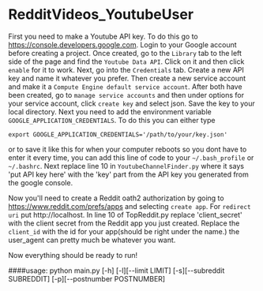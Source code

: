# RedditVideos_YoutubeUser
First you need to make a Youtube API key. To do this go to https://console.developers.google.com. Login to your Google account before creating a project.
Once created, go to the `Library` tab to the left side of the page and find the `Youtube Data API`. Click on it and then click `enable` for it to work.
Next, go into the `Credentials` tab. Create a new API key and name it whatever you prefer. Then create a new service account and make it a `Compute Engine default service account`.
After both have been created, go to `manage service accounts` and then under options for your service account, click `create key` and select json.
Save the key to your local directory. Next you need to add the environment variable `GOOGLE_APPLICATION_CREDENTIALS`. To do this you can either type 
```
export GOOGLE_APPLICATION_CREDENTIALS='/path/to/your/key.json'
```
or to save it like this for when your computer reboots so you dont have to enter it every time, you can add this line of code to your `~/.bash_profile` or `~/.bashrc`.
Next replace line 10 in `YoutubeChannelFinder.py` where it says 'put API key here' with the 'key' part from the API key you generated from the google console. 

Now you'll need to create a Reddit oath2 authorization by going to https://www.reddit.com/prefs/apps and selecting `create app`. For `redirect uri` put http://localhost.
In line 10 of TopReddit.py replace 'client_secret' with the client secret from the Reddit app you just created. Replace the `client_id` with the id for your app(should be right under the name.)
the user_agent can pretty much be whatever you want.

Now everything should be ready to run!

####usage: python main.py [-h] [-l][--limit LIMIT] [-s][--subreddit SUBREDDIT] [-p][--postnumber POSTNUMBER]
